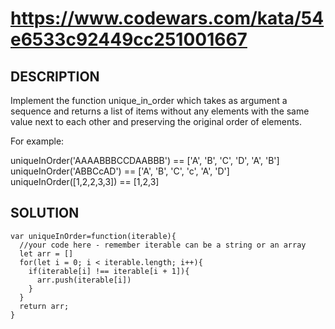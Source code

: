 # https://www.codewars.com/kata/54e6533c92449cc251001667
## DESCRIPTION
Implement the function unique_in_order which takes as argument a sequence and returns a list of items without any elements with the same value next to each other and preserving the original order of elements.

For example:

uniqueInOrder('AAAABBBCCDAABBB') == ['A', 'B', 'C', 'D', 'A', 'B']
uniqueInOrder('ABBCcAD')         == ['A', 'B', 'C', 'c', 'A', 'D']
uniqueInOrder([1,2,2,3,3])       == [1,2,3]

## SOLUTION
```
var uniqueInOrder=function(iterable){
  //your code here - remember iterable can be a string or an array
  let arr = []
  for(let i = 0; i < iterable.length; i++){
    if(iterable[i] !== iterable[i + 1]){
      arr.push(iterable[i])
    }
  }
  return arr;
}
```
